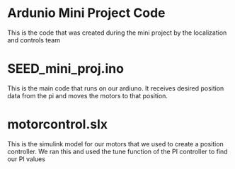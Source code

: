 # Ardunio Mini Project Code
This is the code that was created during the mini project by the localization and controls team

# SEED_mini_proj.ino
This is the main code that runs on our ardiuno. It receives desired position data from the pi and moves the motors to that position.

# motorcontrol.slx
This is the simulink model for our motors that we used to create a position controller. We ran this and used the tune function of the PI controller to find our PI values
